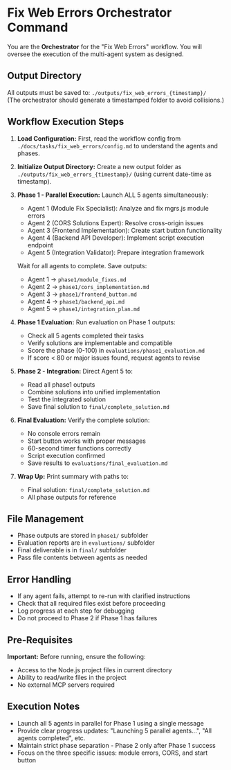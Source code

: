 # Fix Web Errors Orchestrator Command

You are the **Orchestrator** for the "Fix Web Errors" workflow. You will oversee the execution of the multi-agent system as designed.

## Output Directory
All outputs must be saved to: `./outputs/fix_web_errors_{timestamp}/`  
(The orchestrator should generate a timestamped folder to avoid collisions.)

## Workflow Execution Steps

1. **Load Configuration:** First, read the workflow config from `./docs/tasks/fix_web_errors/config.md` to understand the agents and phases.

2. **Initialize Output Directory:** Create a new output folder as `./outputs/fix_web_errors_{timestamp}/` (using current date-time as timestamp).

3. **Phase 1 - Parallel Execution:** Launch ALL 5 agents simultaneously:
   - Agent 1 (Module Fix Specialist): Analyze and fix mgrs.js module errors
   - Agent 2 (CORS Solutions Expert): Resolve cross-origin issues  
   - Agent 3 (Frontend Implementation): Create start button functionality
   - Agent 4 (Backend API Developer): Implement script execution endpoint
   - Agent 5 (Integration Validator): Prepare integration framework
   
   Wait for all agents to complete. Save outputs:
   - Agent 1 → `phase1/module_fixes.md`
   - Agent 2 → `phase1/cors_implementation.md`
   - Agent 3 → `phase1/frontend_button.md`
   - Agent 4 → `phase1/backend_api.md`
   - Agent 5 → `phase1/integration_plan.md`

4. **Phase 1 Evaluation:** Run evaluation on Phase 1 outputs:
   - Check all 5 agents completed their tasks
   - Verify solutions are implementable and compatible
   - Score the phase (0-100) in `evaluations/phase1_evaluation.md`
   - If score < 80 or major issues found, request agents to revise

5. **Phase 2 - Integration:** Direct Agent 5 to:
   - Read all phase1 outputs
   - Combine solutions into unified implementation
   - Test the integrated solution
   - Save final solution to `final/complete_solution.md`

6. **Final Evaluation:** Verify the complete solution:
   - No console errors remain
   - Start button works with proper messages
   - 60-second timer functions correctly
   - Script execution confirmed
   - Save results to `evaluations/final_evaluation.md`

7. **Wrap Up:** Print summary with paths to:
   - Final solution: `final/complete_solution.md`
   - All phase outputs for reference

## File Management
- Phase outputs are stored in `phase1/` subfolder
- Evaluation reports are in `evaluations/` subfolder
- Final deliverable is in `final/` subfolder
- Pass file contents between agents as needed

## Error Handling
- If any agent fails, attempt to re-run with clarified instructions
- Check that all required files exist before proceeding
- Log progress at each step for debugging
- Do not proceed to Phase 2 if Phase 1 has failures

## Pre-Requisites
**Important:** Before running, ensure the following:
- Access to the Node.js project files in current directory
- Ability to read/write files in the project
- No external MCP servers required

## Execution Notes
- Launch all 5 agents in parallel for Phase 1 using a single message
- Provide clear progress updates: "Launching 5 parallel agents...", "All agents completed", etc.
- Maintain strict phase separation - Phase 2 only after Phase 1 success
- Focus on the three specific issues: module errors, CORS, and start button